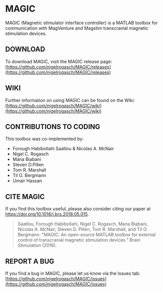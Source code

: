 # MAGIC
MAGIC (Magnetic stimulator interface controller) is a MATLAB toolbox for communication with MagVenture and Magstim transcranial magnetic stimulation devices.

## DOWNLOAD
To download MAGIC, visit the MAGIC release page: [https://github.com/nigelrogasch/MAGIC/releases](https://github.com/nigelrogasch/MAGIC/releases)

## WIKI
Further information on using MAGIC can be found on the Wiki: [https://github.com/nigelrogasch/MAGIC/wiki](https://github.com/nigelrogasch/MAGIC/wiki) 

## CONTRIBUTIONS TO CODING
This toolbox was co-implemented by:
- Forough Habibollahi Saatlou & Nicolas A. McNair
- Nigel C. Rogasch
- Mana Biabani
- Steven D.Pillen
- Tom R. Marshall
- Til O. Bergmann
- Umair Hassan

## CITE MAGIC
If you find this toolbox useful, please also consider citing our paper at https://doi.org/10.1016/j.brs.2018.05.015. 
> Saatlou, Forough Habibollahi, Nigel C. Rogasch, Mana Biabani, Nicolas A. McNair, Steven D. Pillen, Tom R. Marshall, and Til O. Bergmann. "MAGIC: An open-source MATLAB toolbox for external control of transcranial magnetic stimulation devices." Brain Stimulation (2018).

## REPORT A BUG
If you find a bug in MAGIC, please let us know via the Issues tab: [https://github.com/nigelrogasch/MAGIC/issues](https://github.com/nigelrogasch/MAGIC/issues) 
